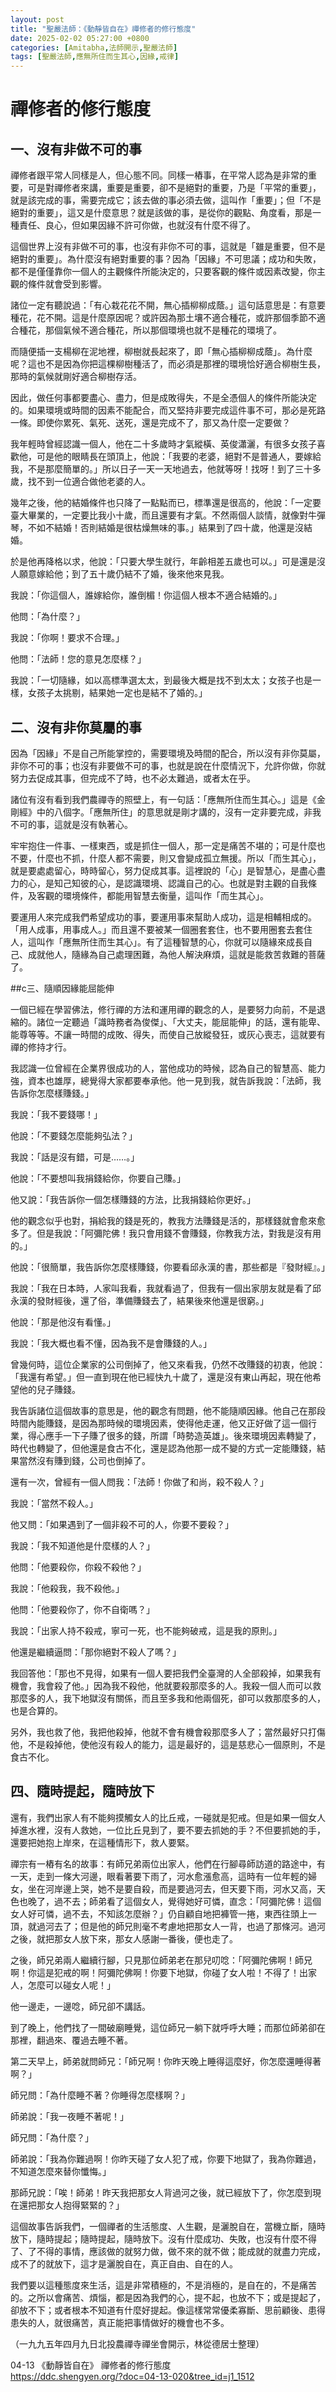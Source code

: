 ```yaml
---
layout: post
title: "聖嚴法師：《動靜皆自在》禪修者的修行態度"
date: 2025-02-02 05:27:00 +0800
categories: [Amitabha,法師開示,聖嚴法師]
tags: [聖嚴法師,應無所住而生其心,因緣,戒律]
---
```


# 禪修者的修行態度

## 一、沒有非做不可的事

禪修者跟平常人同樣是人，但心態不同。同樣一樁事，在平常人認為是非常的重要，可是對禪修者來講，重要是重要，卻不是絕對的重要，乃是「平常的重要」，就是該完成的事，需要完成它；該去做的事必須去做，這叫作「重要」；但「不是絕對的重要」，這又是什麼意思？就是該做的事，是從你的觀點、角度看，那是一種責任、良心，但如果因緣不許可你做，也就沒有什麼不得了。

這個世界上沒有非做不可的事，也沒有非你不可的事，這就是「雖是重要，但不是絕對的重要」。為什麼沒有絕對重要的事？因為「因緣」不可思議；成功和失敗，都不是僅僅靠你一個人的主觀條件所能決定的，只要客觀的條件或因素改變，你主觀的條件就會受到影響。

諸位一定有聽說過：「有心栽花花不開，無心插柳柳成蔭。」這句話意思是：有意要種花，花不開。這是什麼原因呢？或許因為那土壤不適合種花，或許那個季節不適合種花，那個氣候不適合種花，所以那個環境也就不是種花的環境了。

而隨便插一支楊柳在泥地裡，柳樹就長起來了，即「無心插柳柳成蔭」。為什麼呢？這也不是因為你把這棵柳樹種活了，而必須是那裡的環境恰好適合柳樹生長，那時的氣候就剛好適合柳樹存活。

因此，做任何事都要盡心、盡力，但是成敗得失，不是全憑個人的條件所能決定的。如果環境或時間的因素不能配合，而又堅持非要完成這件事不可，那必是死路一條。即使你累死、氣死、送死，還是完成不了，那又為什麼一定要做？

我年輕時曾經認識一個人，他在二十多歲時才氣縱橫、英俊瀟灑，有很多女孩子喜歡他，可是他的眼睛長在頭頂上，他說：「我要的老婆，絕對不是普通人，要嫁給我，不是那麼簡單的。」所以日子一天一天地過去，他就等呀！找呀！到了三十多歲，找不到一位適合做他老婆的人。

幾年之後，他的結婚條件也只降了一點點而已，標準還是很高的，他說：「一定要臺大畢業的，一定要比我小十歲，而且還要有才氣。不然兩個人談情，就像對牛彈琴，不如不結婚！否則結婚是很枯燥無味的事。」結果到了四十歲，他還是沒結婚。      

於是他再降格以求，他說：「只要大學生就行，年齡相差五歲也可以。」可是還是沒人願意嫁給他；到了五十歲仍結不了婚，後來他來見我。

我說：「你這個人，誰嫁給你，誰倒楣！你這個人根本不適合結婚的。」

他問：「為什麼？」

我說：「你啊！要求不合理。」

他問：「法師！您的意見怎麼樣？」

我說：「一切隨緣，如以高標準選太太，到最後大概是找不到太太；女孩子也是一樣，女孩子太挑剔，結果她一定也是結不了婚的。」

## 二、沒有非你莫屬的事

因為「因緣」不是自己所能掌控的，需要環境及時間的配合，所以沒有非你莫屬，非你不可的事；也沒有非要做不可的事，也就是說在什麼情況下，允許你做，你就努力去促成其事，但完成不了時，也不必太難過，或者太在乎。

諸位有沒有看到我們農禪寺的照壁上，有一句話：「應無所住而生其心。」這是《金剛經》中的八個字。「應無所住」的意思就是剛才講的，沒有一定非要完成，非我不可的事，這就是沒有執著心。      

牢牢抱住一件事、一樣東西，或是抓住一個人，那一定是痛苦不堪的；可是什麼也不要，什麼也不抓，什麼人都不需要，則又會變成孤立無援。所以「而生其心」，就是要處處留心，時時留心，努力促成其事。這裡說的「心」是智慧心，是盡心盡力的心，是知己知彼的心，是認識環境、認識自己的心。也就是對主觀的自我條件，及客觀的環境條件，都能用智慧去衡量，這叫作「而生其心」。

要運用人來完成我們希望成功的事，要運用事來幫助人成功，這是相輔相成的。「用人成事，用事成人。」而且還不要被某一個圈套套住，也不要用圈套去套住人，這叫作「應無所住而生其心」。有了這種智慧的心，你就可以隨緣來成長自己、成就他人，隨緣為自己處理困難，為他人解決麻煩，這就是能救苦救難的菩薩了。      

##c三、隨順因緣能屈能伸

一個已經在學習佛法，修行禪的方法和運用禪的觀念的人，是要努力向前，不是退縮的。諸位一定聽過「識時務者為俊傑」、「大丈夫，能屈能伸」的話，還有能卑、能尊等等。不讓一時間的成敗、得失，而使自己放縱發狂，或灰心喪志，這就要有禪的修持才行。

我認識一位曾經在企業界很成功的人，當他成功的時候，認為自己的智慧高、能力強，資本也雄厚，總覺得大家都要奉承他。他一見到我，就告訴我說：「法師，我告訴你怎麼樣賺錢。」

我說：「我不要錢哪！」

他說：「不要錢怎麼能夠弘法？」

我說：「話是沒有錯，可是……。」

他說：「不要想叫我捐錢給你，你要自己賺。」

他又說：「我告訴你一個怎樣賺錢的方法，比我捐錢給你更好。」

他的觀念似乎也對，捐給我的錢是死的，教我方法賺錢是活的，那樣錢就會愈來愈多了。但是我說：「阿彌陀佛！我只會用錢不會賺錢，你教我方法，對我是沒有用的。」

他說：「很簡單，我告訴你怎麼樣賺錢，你要看邱永漢的書，那些都是『發財經』。」

我說：「我在日本時，人家叫我看，我就看過了，但我有一個出家朋友就是看了邱永漢的發財經後，還了俗，準備賺錢去了，結果後來他還是很窮。」

他說：「那是他沒有看懂。」

我說：「我大概也看不懂，因為我不是會賺錢的人。」

曾幾何時，這位企業家的公司倒掉了，他又來看我，仍然不改賺錢的初衷，他說：「我還有希望。」但一直到現在他已經快九十歲了，還是沒有東山再起，現在他希望他的兒子賺錢。

我告訴諸位這個故事的意思是，他的觀念有問題，他不能隨順因緣。他自己在那段時間內能賺錢，是因為那時候的環境因素，使得他走運，他又正好做了這一個行業，得心應手一下子賺了很多的錢，所謂「時勢造英雄」。後來環境因素轉變了，時代也轉變了，但他還是食古不化，還是認為他那一成不變的方式一定能賺錢，結果當然沒有賺到錢，公司也倒掉了。

還有一次，曾經有一個人問我：「法師！你做了和尚，殺不殺人？」

我說：「當然不殺人。」

他又問：「如果遇到了一個非殺不可的人，你要不要殺？」

我說：「我不知道他是什麼樣的人？」

他問：「他要殺你，你殺不殺他？」

我說：「他殺我，我不殺他。」

他問：「他要殺你了，你不自衛嗎？」

我說：「出家人持不殺戒，寧可一死，也不能夠破戒，這是我的原則。」

他還是繼續逼問：「那你絕對不殺人了嗎？」

我回答他：「那也不見得，如果有一個人要把我們全臺灣的人全部殺掉，如果我有機會，我會殺了他。」因為我不殺他，他就要殺那麼多的人。我殺一個人而可以救那麼多的人，我下地獄沒有關係，而且至多我和他兩個死，卻可以救那麼多的人，也是合算的。

另外，我也救了他，我把他殺掉，他就不會有機會殺那麼多人了；當然最好只打傷他，不是殺掉他，使他沒有殺人的能力，這是最好的，這是慈悲心一個原則，不是食古不化。

## 四、隨時提起，隨時放下

還有，我們出家人有不能夠摸觸女人的比丘戒，一碰就是犯戒。但是如果一個女人掉進水裡，沒有人救她，一位比丘見到了，要不要去抓她的手？不但要抓她的手，還要把她抱上岸來，在這種情形下，救人要緊。

禪宗有一樁有名的故事：有師兄弟兩位出家人，他們在行腳尋師訪道的路途中，有一天，走到一條大河邊，眼看著要下雨了，河水愈漲愈高，這時有一位年輕的婦女，坐在河岸邊上哭，她不是要自殺，而是要過河去，但天要下雨，河水又高，天色也晚了，過不去；師弟看了這個女人，覺得她好可憐，直念：「阿彌陀佛！這個女人好可憐，過不去，不知該怎麼辦？」仍自顧自地把褲管一捲，東西往頭上一頂，就過河去了；但是他的師兄則毫不考慮地把那女人一背，也過了那條河。過河之後，就把那女人放下來，那女人感謝一番後，便也走了。

之後，師兄弟兩人繼續行腳，只見那位師弟老在那兒叨唸：「阿彌陀佛啊！師兄啊！你這是犯戒的啊！阿彌陀佛啊！你要下地獄，你碰了女人啦！不得了！出家人，怎麼可以碰女人呢！」

他一邊走，一邊唸，師兄卻不講話。

到了晚上，他們找了一間破廟睡覺，這位師兄一躺下就呼呼大睡；而那位師弟卻在那裡，翻過來、覆過去睡不著。

第二天早上，師弟就問師兄：「師兄啊！你昨天晚上睡得這麼好，你怎麼還睡得著啊？」      

師兄問：「為什麼睡不著？你睡得怎麼樣啊？」

師弟說：「我一夜睡不著呢！」

師兄問：「為什麼？」

師弟說：「我為你難過啊！你昨天碰了女人犯了戒，你要下地獄了，我為你難過，不知道怎麼來替你懺悔。」

那師兄說：「唉！師弟！昨天我把那女人背過河之後，就已經放下了，你怎麼到現在還把那女人抱得緊緊的？」

這個故事告訴我們，一個禪者的生活態度、人生觀，是灑脫自在，當機立斷，隨時放下，隨時提起；隨時提起，隨時放下。沒有什麼成功、失敗，也沒有什麼不得了、了不得的事情，應該做的就努力做，做不來的就不做；能成就的就盡力完成，成不了的就放下，這才是灑脫自在，真正自由、自在的人。

我們要以這種態度來生活，這是非常積極的，不是消極的，是自在的，不是痛苦的。之所以會痛苦、煩惱，都是因為我們的心，提不起，也放不下；或是提起了，卻放不下；或者根本不知道有什麼好提起。像這樣常常優柔寡斷、思前顧後、患得患失的人，就很痛苦，真正能把事情做好的機會也不多。

（一九九五年四月九日北投農禪寺禪坐會開示，林從德居士整理）

04-13 《動靜皆自在》 禪修者的修行態度       
<https://ddc.shengyen.org/?doc=04-13-020&tree_id=j1_1512>